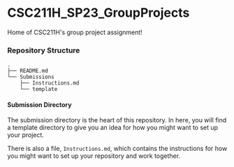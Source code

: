# CSC211H_SP23_GroupProjects

Home of CSC211H's group project assignment!

### Repository Structure
```text
.
├── README.md
└── Submissions
    ├── Instructions.md
    └── template
```

#### Submission Directory
The submission directory is the heart of this repository. In here, you will find a template directory to give you
an idea for how you might want to set up your project.

There is also a file, `Instructions.md`, which contains the instructions for how you might want to set up your
repository and work together.